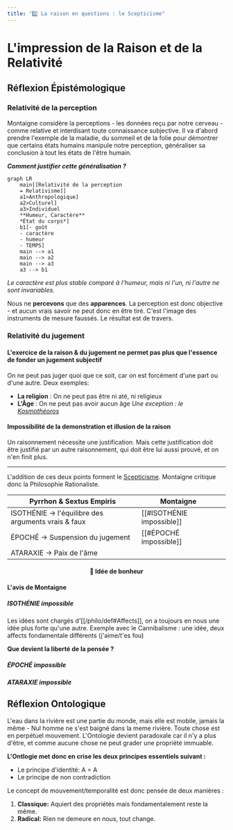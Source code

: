 ```yaml
---
title: "2️⃣ La raison en questions : le Scepticisme"
---
```


# L'impression de la Raison et de la Relativité
## Réflexion Épistémologique
### Relativité de la perception
Montaigne considère la perceptions - les données reçu par notre cerveau - comme relative et interdisant toute connaissance subjective. Il va d'abord prendre l'exemple de la maladie, du sommeil et de la folie pour démontrer que certains états humains manipule notre perception, généraliser sa conclusion à tout les états de l'être humain.

***Comment justifier cette généralisation ?***

```mermaid
graph LR
    main[[Relativité de la perception
    = Relativisme]]
    a1>Anthropologique]
    a2>Culturel]
    a3>Individuel
    **Humeur, Caractère**
    *État du corps*]
    b1[- goût
    - caractère
    - humeur
    - TEMPS]
    main --> a1
    main --> a2
    main --> a3
    a3 --> b1
```

*Le caractère est plus stable comparé à l'humeur, mais ni l'un, ni l'autre ne sont invariables.*

Nous ne **percevons** que des **apparences**. La perception est donc objective - et aucun vrais savoir ne peut donc en être tiré.
C'est l'image des instruments de mesure faussés. Le résultat est de travers.

### Relativité du jugement
#### L'exercice de la raison & du jugement ne permet pas plus que l'essence de fonder un jugement subjectif
On ne peut pas juger quoi que ce soit, car on est forcément d'une part ou d'une autre. Deux exemples:
- **La religion** : On ne peut pas être ni até, ni religieux
- **L'Âge** : On ne peut pas avoir aucun âge
*Une exception : le [Kosmothéoros](/philo/def#-le-kosmotheoros)*

#### Impossibilité de la demonstration et illusion de la raison
Un raisonnement nécessite une justification. Mais cette justification doit être justifié par un autre raisonnement, qui doit être lui aussi prouvé, et on n'en finit plus.

---

L'addition de ces deux points forment le [Scepticisme](/philo/def#scepticisme). Montaigne critique donc la Philosophie Rationaliste.


| Pyrrhon & Sextus Empiris                            | Montaigne                 |     |
| --------------------------------------------------- | ------------------------- | --- |
| ISOTHÉNIE -> l'équilibre des arguments vrais & faux | [[#ISOTHÉNIE impossible]] |     |
| ÉPOCHÉ -> Suspension du jugement                    | [[#ÉPOCHÉ impossible]]                     |     |
| ATARAXIE -> Paix de l'âme                           |                           |     |
<center><h4>💖 Idée de bonheur</h4></center>

#### L'avis de Montaigne
##### ISOTHÉNIE impossible
Les idées sont chargés d'[[/philo/def#Affects]], on a toujours en nous une idée plus forte qu'une autre. Exemple avec le Cannibalisme : une idée, deux affects fondamentale différents (j'aime/t'es fou)

**Que devient la liberté de la pensée ?**
##### ÉPOCHÉ impossible
##### ATARAXIE impossible

## Réflexion Ontologique
L'eau dans la rivière est une partie du monde, mais elle est mobile, jamais la même - Nul homme ne s'est baigné dans la meme rivière. Toute chose est en perpétuel mouvement. L'Ontologie devient paradoxale car il n'y a plus d'être, et comme aucune chose ne peut grader une propriété immuable.

**L'Ontlogie met donc en crise les deux principes essentiels suivant :**
- Le principe d'identité: A = A
- Le principe de non contradiction

Le concept de mouvement/temporalité est donc pensée de deux manières :

1. **Classique:** Aquiert des propriétés mais fondamentalement reste la même.
2. **Radical:** Rien ne demeure en nous, tout change.
